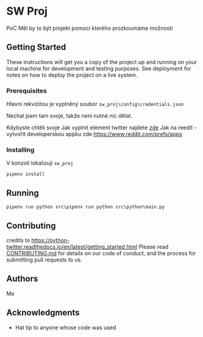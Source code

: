 # SW Proj

PoC
Měl by to být projekt pomocí kterého prozkoumáme možnosti

## Getting Started

These instructions will get you a copy of the project up and running on your local machine for development and testing purposes. See deployment for notes on how to deploy the project on a live system.

### Prerequisites

Hlavní rekvizitou je vyplněný soubor `sw_proj\config\credentials.json`

Nechal jsem tam svoje, takže neni nutné nic dělat. 

Kdybyste chtěli svoje 
Jak vyplnit element twitter najdete [zde](https://python-twitter.readthedocs.io/en/latest/getting_started.html)
Jak na reedit - vytvořit developerskou appku zde https://www.reddit.com/prefs/apps



### Installing

V konzoli lokalizuji `sw_proj` 
```
pipenv install 
```

## Running

```
pipenv run python src\pipenv run python src\python\main.py
```


## Contributing

credits to
https://python-twitter.readthedocs.io/en/latest/getting_started.html
Please read [CONTRIBUTING.md](https://gist.github.com/PurpleBooth/b24679402957c63ec426) for details on our code of conduct, and the process for submitting pull requests to us.

## Authors
Me
## Acknowledgments

* Hat tip to anyone whose code was used